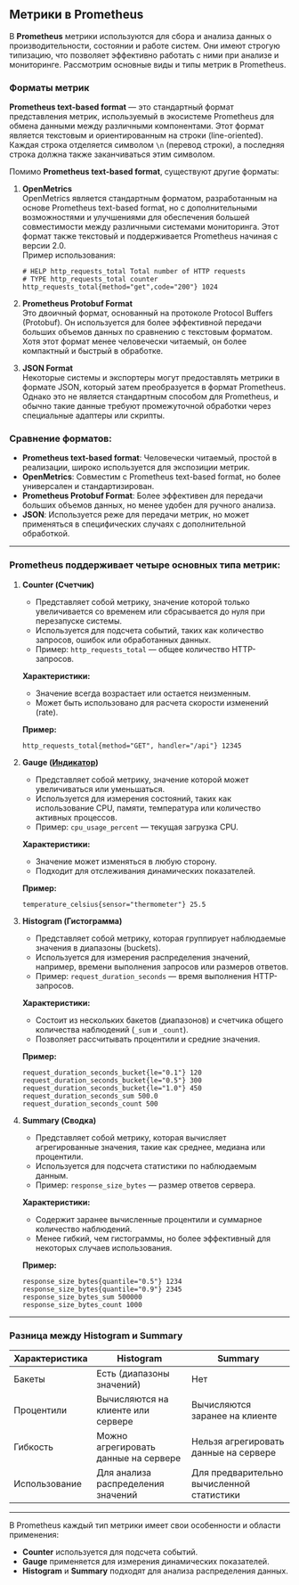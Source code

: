 ## **Метрики в Prometheus**

В **Prometheus** метрики используются для сбора и анализа данных о производительности, состоянии и работе систем. Они имеют строгую типизацию, что позволяет эффективно работать с ними при анализе и мониторинге. Рассмотрим основные виды и типы метрик в Prometheus.

### Форматы метрик 

**Prometheus text-based format** — это стандартный формат представления метрик, используемый в экосистеме Prometheus для обмена данными между различными компонентами. Этот формат является текстовым и ориентированным на строки (line-oriented). Каждая строка отделяется символом `\n` (перевод строки), а последняя строка должна также заканчиваться этим символом. 

Помимо **Prometheus text-based format**, существуют другие форматы:

1. **OpenMetrics**  
   OpenMetrics является стандартным форматом, разработанным на основе Prometheus text-based format, но с дополнительными возможностями и улучшениями для обеспечения большей совместимости между различными системами мониторинга. Этот формат также текстовый и поддерживается Prometheus начиная с версии 2.0.  
   Пример использования:  
   ```
   # HELP http_requests_total Total number of HTTP requests
   # TYPE http_requests_total counter
   http_requests_total{method="get",code="200"} 1024
   ```

2. **Prometheus Protobuf Format**  
   Это двоичный формат, основанный на протоколе Protocol Buffers (Protobuf). Он используется для более эффективной передачи больших объемов данных по сравнению с текстовым форматом. Хотя этот формат менее человечески читаемый, он более компактный и быстрый в обработке.  

3. **JSON Format**  
   Некоторые системы и экспортеры могут предоставлять метрики в формате JSON, который затем преобразуется в формат Prometheus. Однако это не является стандартным способом для Prometheus, и обычно такие данные требуют промежуточной обработки через специальные адаптеры или скрипты.  

### Сравнение форматов:
- **Prometheus text-based format**: Человечески читаемый, простой в реализации, широко используется для экспозиции метрик.
- **OpenMetrics**: Совместим с Prometheus text-based format, но более универсален и стандартизирован.
- **Prometheus Protobuf Format**: Более эффективен для передачи больших объемов данных, но менее удобен для ручного анализа.
- **JSON**: Используется реже для передачи метрик, но может применяться в специфических случаях с дополнительной обработкой.

---

### Prometheus поддерживает четыре основных типа метрик:

1. **Counter (Счетчик)**  
   - Представляет собой метрику, значение которой только увеличивается со временем или сбрасывается до нуля при перезапуске системы.
   - Используется для подсчета событий, таких как количество запросов, ошибок или обработанных данных.
   - Пример: `http_requests_total` — общее количество HTTP-запросов.

   **Характеристики:**
   - Значение всегда возрастает или остается неизменным.
   - Может быть использовано для расчета скорости изменений (rate).

   **Пример:**
   ```plaintext
   http_requests_total{method="GET", handler="/api"} 12345
   ```

2. **Gauge ([Индикатор](https://play.grafana.org/d/vmie2cmWz/bar-gauge?orgId=1&from=now-6h&to=now&timezone=utc&refresh=10s))**  
   - Представляет собой метрику, значение которой может увеличиваться или уменьшаться.
   - Используется для измерения состояний, таких как использование CPU, памяти, температура или количество активных процессов.
   - Пример: `cpu_usage_percent` — текущая загрузка CPU.

   **Характеристики:**
   - Значение может изменяться в любую сторону.
   - Подходит для отслеживания динамических показателей.

   **Пример:**
   ```plaintext
   temperature_celsius{sensor="thermometer"} 25.5
   ```

3. **Histogram (Гистограмма)**  
   - Представляет собой метрику, которая группирует наблюдаемые значения в диапазоны (buckets).
   - Используется для измерения распределения значений, например, времени выполнения запросов или размеров ответов.
   - Пример: `request_duration_seconds` — время выполнения HTTP-запросов.

   **Характеристики:**
   - Состоит из нескольких бакетов (диапазонов) и счетчика общего количества наблюдений (`_sum` и `_count`).
   - Позволяет рассчитывать процентили и средние значения.

   **Пример:**
   ```plaintext
   request_duration_seconds_bucket{le="0.1"} 120
   request_duration_seconds_bucket{le="0.5"} 300
   request_duration_seconds_bucket{le="1.0"} 450
   request_duration_seconds_sum 500.0
   request_duration_seconds_count 500
   ```

4. **Summary (Сводка)**  
   - Представляет собой метрику, которая вычисляет агрегированные значения, такие как среднее, медиана или процентили.
   - Используется для подсчета статистики по наблюдаемым данным.
   - Пример: `response_size_bytes` — размер ответов сервера.

   **Характеристики:**
   - Содержит заранее вычисленные процентили и суммарное количество наблюдений.
   - Менее гибкий, чем гистограммы, но более эффективный для некоторых случаев использования.

   **Пример:**
   ```plaintext
   response_size_bytes{quantile="0.5"} 1234
   response_size_bytes{quantile="0.9"} 2345
   response_size_bytes_sum 500000
   response_size_bytes_count 1000
   ```

---

### **Разница между Histogram и Summary**

| Характеристика         | Histogram                              | Summary                                |
|------------------------|----------------------------------------|----------------------------------------|
| Бакеты                 | Есть (диапазоны значений)              | Нет                                    |
| Процентили             | Вычисляются на клиенте или сервере     | Вычисляются заранее на клиенте         |
| Гибкость               | Можно агрегировать данные на сервере    | Нельзя агрегировать данные на сервере   |
| Использование          | Для анализа распределения значений      | Для предварительно вычисленной статистики |

---

В Prometheus каждый тип метрики имеет свои особенности и области применения:
- **Counter** используется для подсчета событий.
- **Gauge** применяется для измерения динамических показателей.
- **Histogram** и **Summary** подходят для анализа распределения данных.
